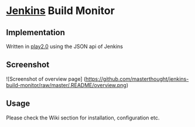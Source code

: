 # [Jenkins](http://jenkins-ci.org/) Build Monitor

## Implementation

Written in [play2.0](http://www.playframework.com) using the JSON api of Jenkins

## Screenshot

![Screenshot of overview page]
(https://github.com/masterthought/jenkins-build-monitor/raw/master/.README/overview.png)

## Usage

Please check the Wiki section for installation, configuration etc.